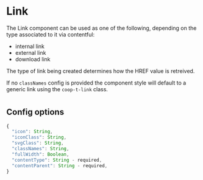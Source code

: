 # Link

The Link component can be used as one of the following, depending on the type associated to it via contentful:
- internal link
- external link
- download link

The type of link being created determines how the HREF value is retreived.

If no `classNames` config is provided the component style will default to a generic link using the `coop-t-link` class.

#
## Config options

```TypeScript
{
  "icon": String,
  "iconClass": String,
  "svgClass": String,
  "classNames": String,
  "fullWidth": Boolean,
  "contentType": String - required,
  "contentParent": String - required,
}
```
